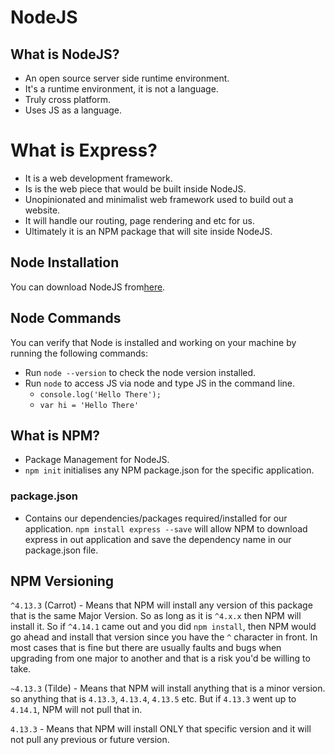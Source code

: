 # NodeJS

## What is NodeJS?

* An open source server side runtime environment.
* It's a runtime environment, it is not a language.
* Truly cross platform.
* Uses JS as a language.

# What is Express?

* It is a web development framework.
* Is is the web piece that would be built inside NodeJS.
* Unopinionated and minimalist web framework used to build out a website.
* It will handle our routing, page rendering and etc for us.
* Ultimately it is an NPM package that will site inside NodeJS.

## Node Installation

You can download NodeJS from[here](https://nodejs.org/en/download/).

## Node Commands

You can verify that Node is installed and working on your machine
by running the following commands:

* Run `node --version` to check the node version installed.
* Run `node` to access JS via node and type JS in the command line.
    * `console.log('Hello There');`
    * `var hi = 'Hello There'`

## What is NPM?

* Package Management for NodeJS.
* `npm init` initialises any NPM package.json for the specific application.

### package.json

* Contains our dependencies/packages required/installed for our application.
`npm install express --save` will allow NPM to download express in out application
and save the dependency name in our package.json file. 

## NPM Versioning

`^4.13.3` (Carrot) - Means that NPM will install any version of this package
that is the same Major Version. So as long as it is `^4.x.x` then NPM
will install it. So if `^4.14.1` came out and you did `npm install`, then 
NPM would go ahead and install that version since you have the `^` character
in front. In most cases that is fine but there are usually faults and bugs 
when upgrading from one major to another and that is a risk you'd be willing 
to take.

`~4.13.3` (Tilde) - Means that NPM will install anything that is a minor version.
so anything that is `4.13.3`, `4.13.4`, `4.13.5` etc. But if `4.13.3` went up to 
`4.14.1`, NPM will not pull that in.

`4.13.3` - Means that NPM will install ONLY that specific version and it will not 
pull any previous or future version.